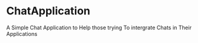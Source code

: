# ChatApplication
 A Simple Chat Application to Help those trying To intergrate Chats in Their Applications
